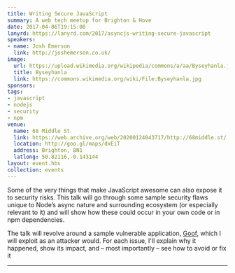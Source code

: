 ```yaml
---
title: Writing Secure JavaScript
summary: A web tech meetup for Brighton & Hove
date: 2017-04-06T19:15:00
lanyrd: https://lanyrd.com/2017/asyncjs-writing-secure-javascript
speakers:
- name: Josh Emerson
  link: http://joshemerson.co.uk/
image:
  url: https://upload.wikimedia.org/wikipedia/commons/a/aa/Byseyhanla.jpg
  title: Byseyhanla
  link: https://commons.wikimedia.org/wiki/File:Byseyhanla.jpg
sponsors:
tags:
- javascript
- nodejs
- security
- npm
venue:
  name: 68 Middle St
  link: https://web.archive.org/web/20200124043717/http://68middle.st/
  location: http://goo.gl/maps/dxEiT
  address: Brighton, BN1
  latlong: 50.82116,-0.143144
layout: event.hbs
collection: events
---
```


Some of the very things that make JavaScript awesome can also expose it to security risks. This talk will go through some sample security flaws unique to Node’s async nature and surrounding ecosystem (or especially relevant to it) and will show how these could occur in your own code or in npm dependencies.

The talk will revolve around a sample vulnerable application, [Goof](https://github.com/Snyk/goof), which I will exploit as an attacker would. For each issue, I'll explain why it happened, show its impact, and – most importantly – see how to avoid or fix it

---
